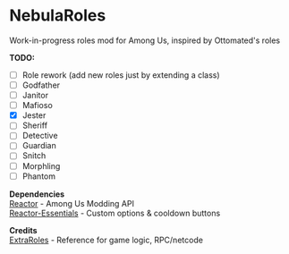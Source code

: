 # NebulaRoles
Work-in-progress roles mod for Among Us, inspired by Ottomated's roles

**TODO:**
- [ ] Role rework (add new roles just by extending a class)
- [ ] Godfather
- [ ] Janitor
- [ ] Mafioso
- [x] Jester
- [ ] Sheriff
- [ ] Detective
- [ ] Guardian
- [ ] Snitch
- [ ] Morphling
- [ ] Phantom

**Dependencies** \
[Reactor](https://github.com/NuclearPowered/Reactor/actions) - Among Us Modding API \
[Reactor-Essentials](https://github.com/DorCoMaNdO/Reactor-Essentials/releases) - Custom options & cooldown buttons

**Credits** \
[ExtraRoles](https://github.com/NotHunter101/ExtraRolesAmongUs/) - Reference for game logic, RPC/netcode
